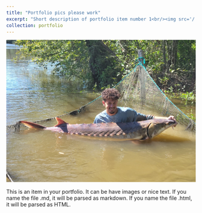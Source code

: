 ```yaml
---
title: "Portfolio pics please work"
excerpt: "Short description of portfolio item number 1<br/><img src='/.github.io/images/sturgeon.png/'>"
collection: portfolio
---
```

![Sturgeon](/images/sturgeon.png)

This is an item in your portfolio. It can be have images or nice text. If you name the file .md, it will be parsed as markdown. If you name the file .html, it will be parsed as HTML. 
